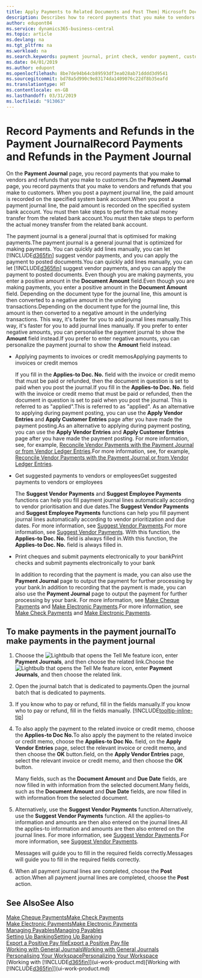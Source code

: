 ```yaml
---
title: Apply Payments to Related Documents and Post Them| Microsoft Docs
description: Describes how to record payments that you make to vendors and refunds that you make to customers.
author: edupont04
ms.service: dynamics365-business-central
ms.topic: article
ms.devlang: na
ms.tgt_pltfrm: na
ms.workload: na
ms.search.keywords: payment journal, print check, vendor payment, customer refund, creditor, debt, balance due, AP
ms.date: 04/01/2019
ms.author: edupont
ms.openlocfilehash: 8be7de94b64cb89593df3ea028ab71dddd3d9541
ms.sourcegitcommit: bd78a5d990c9e83174da1409076c22df8b35eafd
ms.translationtype: HT
ms.contentlocale: en-GB
ms.lasthandoff: 03/31/2019
ms.locfileid: "913063"
---
```

# <a name="record-payments-and-refunds-in-the-payment-journal"></a><span data-ttu-id="004ee-103">Record Payments and Refunds in the Payment Journal</span><span class="sxs-lookup"><span data-stu-id="004ee-103">Record Payments and Refunds in the Payment Journal</span></span>

<span data-ttu-id="004ee-104">On the **Payment Journal** page, you record payments that you make to vendors and refunds that you make to customers.</span><span class="sxs-lookup"><span data-stu-id="004ee-104">On the **Payment Journal** page, you record payments that you make to vendors and refunds that you make to customers.</span></span> <span data-ttu-id="004ee-105">When you post a payment journal line, the paid amount is recorded on the specified system bank account.</span><span class="sxs-lookup"><span data-stu-id="004ee-105">When you post a payment journal line, the paid amount is recorded on the specified system bank account.</span></span> <span data-ttu-id="004ee-106">You must then take steps to perform the actual money transfer from the related bank account.</span><span class="sxs-lookup"><span data-stu-id="004ee-106">You must then take steps to perform the actual money transfer from the related bank account.</span></span>  

<span data-ttu-id="004ee-107">The payment journal is a general journal that is optimised for making payments.</span><span class="sxs-lookup"><span data-stu-id="004ee-107">The payment journal is a general journal that is optimized for making payments.</span></span> <span data-ttu-id="004ee-108">You can quickly add lines manually, you can let [!INCLUDE[d365fin](includes/d365fin_md.md)] suggest vendor payments, and you can apply the payment to posted documents.</span><span class="sxs-lookup"><span data-stu-id="004ee-108">You can quickly add lines manually, you can let [!INCLUDE[d365fin](includes/d365fin_md.md)] suggest vendor payments, and you can apply the payment to posted documents.</span></span> <span data-ttu-id="004ee-109">Even though you are making payments, you enter a positive amount in the **Document Amount** field.</span><span class="sxs-lookup"><span data-stu-id="004ee-109">Even though you are making payments, you enter a positive amount in the **Document Amount** field.</span></span> <span data-ttu-id="004ee-110">Depending on the document type for the journal line, this amount is then converted to a negative amount in the underlying transactions.</span><span class="sxs-lookup"><span data-stu-id="004ee-110">Depending on the document type for the journal line, this amount is then converted to a negative amount in the underlying transactions.</span></span> <span data-ttu-id="004ee-111">This way, it's faster for you to add journal lines manually.</span><span class="sxs-lookup"><span data-stu-id="004ee-111">This way, it's faster for you to add journal lines manually.</span></span> <span data-ttu-id="004ee-112">If you prefer to enter negative amounts, you can personalise the payment journal to show the **Amount** field instead.</span><span class="sxs-lookup"><span data-stu-id="004ee-112">If you prefer to enter negative amounts, you can personalize the payment journal to show the **Amount** field instead.</span></span>  

- <span data-ttu-id="004ee-113">Applying payments to invoices or credit memos</span><span class="sxs-lookup"><span data-stu-id="004ee-113">Applying payments to invoices or credit memos</span></span>

    <span data-ttu-id="004ee-114">If you fill in the **Applies-to Doc. No.** field with the invoice or credit memo that must be paid or refunded, then the document in question is set to paid when you post the journal.</span><span class="sxs-lookup"><span data-stu-id="004ee-114">If you fill in the **Applies-to Doc. No.** field with the invoice or credit memo that must be paid or refunded, then the document in question is set to paid when you post the journal.</span></span> <span data-ttu-id="004ee-115">This is referred to as "applied".</span><span class="sxs-lookup"><span data-stu-id="004ee-115">This is referred to as "applied".</span></span> <span data-ttu-id="004ee-116">As an alternative to applying during payment posting, you can use the **Apply Vendor Entries** and **Apply Customer Entries** page after you have made the payment posting.</span><span class="sxs-lookup"><span data-stu-id="004ee-116">As an alternative to applying during payment posting, you can use the **Apply Vendor Entries** and **Apply Customer Entries** page after you have made the payment posting.</span></span> <span data-ttu-id="004ee-117">For more information, see, for example, [Reconcile Vendor Payments with the Payment Journal or from Vendor Ledger Entries](payables-how-apply-purchase-transactions-manually.md).</span><span class="sxs-lookup"><span data-stu-id="004ee-117">For more information, see, for example, [Reconcile Vendor Payments with the Payment Journal or from Vendor Ledger Entries](payables-how-apply-purchase-transactions-manually.md).</span></span>  

- <span data-ttu-id="004ee-118">Get suggested payments to vendors or employees</span><span class="sxs-lookup"><span data-stu-id="004ee-118">Get suggested payments to vendors or employees</span></span>

    <span data-ttu-id="004ee-119">The **Suggest Vendor Payments** and **Suggest Employee Payments** functions can help you fill payment journal lines automatically according to vendor prioritisation and due dates.</span><span class="sxs-lookup"><span data-stu-id="004ee-119">The **Suggest Vendor Payments** and **Suggest Employee Payments** functions can help you fill payment journal lines automatically according to vendor prioritization and due dates.</span></span> <span data-ttu-id="004ee-120">For more information, see [Suggest Vendor Payments](payables-how-suggest-vendor-payments.md).</span><span class="sxs-lookup"><span data-stu-id="004ee-120">For more information, see [Suggest Vendor Payments](payables-how-suggest-vendor-payments.md).</span></span> <span data-ttu-id="004ee-121">With this function, the **Applies-to Doc. No.** field is always filled in.</span><span class="sxs-lookup"><span data-stu-id="004ee-121">With this function, the **Applies-to Doc. No.** field is always filled in.</span></span>  

- <span data-ttu-id="004ee-122">Print cheques and submit payments electronically to your bank</span><span class="sxs-lookup"><span data-stu-id="004ee-122">Print checks and submit payments electronically to your bank</span></span>

    <span data-ttu-id="004ee-123">In addition to recording that the payment is made, you can also use the **Payment Journal** page to output the payment for further processing by your bank.</span><span class="sxs-lookup"><span data-stu-id="004ee-123">In addition to recording that the payment is made, you can also use the **Payment Journal** page to output the payment for further processing by your bank.</span></span> <span data-ttu-id="004ee-124">For more information, see [Make Cheque Payments](payables-how-work-checks.md) and [Make Electronic Payments](payables-how-export-payments-bank-file.md).</span><span class="sxs-lookup"><span data-stu-id="004ee-124">For more information, see [Make Check Payments](payables-how-work-checks.md) and [Make Electronic Payments](payables-how-export-payments-bank-file.md).</span></span>  

## <a name="to-make-payments-in-the-payment-journal"></a><span data-ttu-id="004ee-125">To make payments in the payment journal</span><span class="sxs-lookup"><span data-stu-id="004ee-125">To make payments in the payment journal</span></span>

1. <span data-ttu-id="004ee-126">Choose the ![Lightbulb that opens the Tell Me feature](media/ui-search/search_small.png "Tell me what you want to do") icon, enter **Payment Journals**, and then choose the related link.</span><span class="sxs-lookup"><span data-stu-id="004ee-126">Choose the ![Lightbulb that opens the Tell Me feature](media/ui-search/search_small.png "Tell me what you want to do") icon, enter **Payment Journals**, and then choose the related link.</span></span>
2. <span data-ttu-id="004ee-127">Open the journal batch that is dedicated to payments.</span><span class="sxs-lookup"><span data-stu-id="004ee-127">Open the journal batch that is dedicated to payments.</span></span>
3. <span data-ttu-id="004ee-128">If you know who to pay or refund, fill in the fields manually.</span><span class="sxs-lookup"><span data-stu-id="004ee-128">If you know who to pay or refund, fill in the fields manually.</span></span> [!INCLUDE[tooltip-inline-tip](includes/tooltip-inline-tip_md.md)]
4. <span data-ttu-id="004ee-129">To also apply the payment to the related invoice or credit memo, choose the **Applies-to Doc No.**</span><span class="sxs-lookup"><span data-stu-id="004ee-129">To also apply the payment to the related invoice or credit memo, choose the **Applies-to Doc No.**</span></span> <span data-ttu-id="004ee-130">field, on the **Apply Vendor Entries** page, select the relevant invoice or credit memo, and then choose the **OK** button.</span><span class="sxs-lookup"><span data-stu-id="004ee-130">field, on the **Apply Vendor Entries** page, select the relevant invoice or credit memo, and then choose the **OK** button.</span></span>

    <span data-ttu-id="004ee-131">Many fields, such as the **Document Amount** and **Due Date** fields, are now filled in with information from the selected document.</span><span class="sxs-lookup"><span data-stu-id="004ee-131">Many fields, such as the **Document Amount** and **Due Date** fields, are now filled in with information from the selected document.</span></span>
5. <span data-ttu-id="004ee-132">Alternatively, use the **Suggest Vendor Payments** function.</span><span class="sxs-lookup"><span data-stu-id="004ee-132">Alternatively, use the **Suggest Vendor Payments** function.</span></span> <span data-ttu-id="004ee-133">All the applies-to information and amounts are then also entered on the journal lines.</span><span class="sxs-lookup"><span data-stu-id="004ee-133">All the applies-to information and amounts are then also entered on the journal lines.</span></span> <span data-ttu-id="004ee-134">For more information, see [Suggest Vendor Payments](payables-how-suggest-vendor-payments.md).</span><span class="sxs-lookup"><span data-stu-id="004ee-134">For more information, see [Suggest Vendor Payments](payables-how-suggest-vendor-payments.md).</span></span>

    <span data-ttu-id="004ee-135">Messages will guide you to fill in the required fields correctly.</span><span class="sxs-lookup"><span data-stu-id="004ee-135">Messages will guide you to fill in the required fields correctly.</span></span>
6.  <span data-ttu-id="004ee-136">When all payment journal lines are completed, choose the **Post** action.</span><span class="sxs-lookup"><span data-stu-id="004ee-136">When all payment journal lines are completed, choose the **Post** action.</span></span>

## <a name="see-also"></a><span data-ttu-id="004ee-137">See Also</span><span class="sxs-lookup"><span data-stu-id="004ee-137">See Also</span></span>
[<span data-ttu-id="004ee-138">Make Cheque Payments</span><span class="sxs-lookup"><span data-stu-id="004ee-138">Make Check Payments</span></span>](payables-how-work-checks.md)  
[<span data-ttu-id="004ee-139">Make Electronic Payments</span><span class="sxs-lookup"><span data-stu-id="004ee-139">Make Electronic Payments</span></span>](payables-how-export-payments-bank-file.md)  
[<span data-ttu-id="004ee-140">Managing Payables</span><span class="sxs-lookup"><span data-stu-id="004ee-140">Managing Payables</span></span>](payables-manage-payables.md)  
[<span data-ttu-id="004ee-141">Setting Up Banking</span><span class="sxs-lookup"><span data-stu-id="004ee-141">Setting Up Banking</span></span>](bank-setup-banking.md)  
[<span data-ttu-id="004ee-142">Export a Positive Pay file</span><span class="sxs-lookup"><span data-stu-id="004ee-142">Export a Positive Pay file</span></span>](finance-how-positive-pay.md)  
[<span data-ttu-id="004ee-143">Working with General Journals</span><span class="sxs-lookup"><span data-stu-id="004ee-143">Working with General Journals</span></span>](ui-work-general-journals.md)  
[<span data-ttu-id="004ee-144">Personalising Your Workspace</span><span class="sxs-lookup"><span data-stu-id="004ee-144">Personalizing Your Workspace</span></span>](ui-personalization-user.md)  
<span data-ttu-id="004ee-145">[Working with [!INCLUDE[d365fin](includes/d365fin_md.md)]](ui-work-product.md)</span><span class="sxs-lookup"><span data-stu-id="004ee-145">[Working with [!INCLUDE[d365fin](includes/d365fin_md.md)]](ui-work-product.md)</span></span>  

